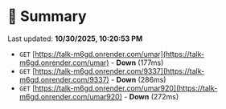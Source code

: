 # 📖 Summary
Last updated: **10/30/2025, 10:20:53 PM**

- `GET` [https://talk-m6gd.onrender.com/umar](https://talk-m6gd.onrender.com/umar) - **Down** (177ms)
- `GET` [https://talk-m6gd.onrender.com/9337](https://talk-m6gd.onrender.com/9337) - **Down** (286ms)
- `GET` [https://talk-m6gd.onrender.com/umar920](https://talk-m6gd.onrender.com/umar920) - **Down** (272ms)
